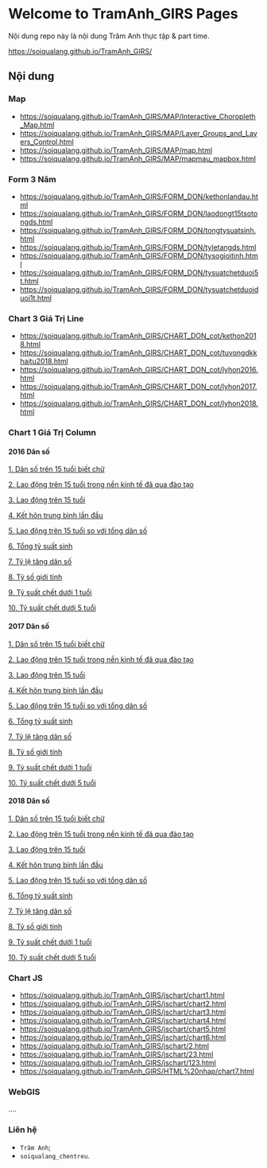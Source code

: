 # Welcome to TramAnh_GIRS Pages

Nội dung repo này là nội dung Trâm Anh thực tập & part time.

<a href="https://soiqualang.github.io/TramAnh_GIRS/" target="_blank">https://soiqualang.github.io/TramAnh_GIRS/</a>

## Nội dung

### Map

* <a href="https://soiqualang.github.io/TramAnh_GIRS/MAP/Interactive_Choropleth_Map.html" target="_blank">https://soiqualang.github.io/TramAnh_GIRS/MAP/Interactive_Choropleth_Map.html</a>
* <a href="https://soiqualang.github.io/TramAnh_GIRS/MAP/Layer_Groups_and_Layers_Control.html" target="_blank">https://soiqualang.github.io/TramAnh_GIRS/MAP/Layer_Groups_and_Layers_Control.html</a>
* <a href="https://soiqualang.github.io/TramAnh_GIRSMAP/map.html" target="_blank">https://soiqualang.github.io/TramAnh_GIRS/MAP/map.html</a>
* <a href="https://soiqualang.github.io/TramAnh_GIRSMAP/mapmau_mapbox.html" target="_blank">https://soiqualang.github.io/TramAnh_GIRS/MAP/mapmau_mapbox.html</a>

### Form 3 Năm

* <a href="https://soiqualang.github.io/TramAnh_GIRS/FORM_DON/kethonlandau.html" target="_blank">https://soiqualang.github.io/TramAnh_GIRS/FORM_DON/kethonlandau.html</a>
* <a href="https://soiqualang.github.io/TramAnh_GIRS/FORM_DON/laodongt15tsotongds.html" target="_blank">https://soiqualang.github.io/TramAnh_GIRS/FORM_DON/laodongt15tsotongds.html</a>
* <a href="https://soiqualang.github.io/TramAnh_GIRS/FORM_DON/tongtysuatsinh.html" target="_blank">https://soiqualang.github.io/TramAnh_GIRS/FORM_DON/tongtysuatsinh.html</a>
* <a href="https://soiqualang.github.io/TramAnh_GIRS/FORM_DON/tyletangds.html" target="_blank">https://soiqualang.github.io/TramAnh_GIRS/FORM_DON/tyletangds.html</a>
* <a href="https://soiqualang.github.io/TramAnh_GIRS/FORM_DON/tysogioitinh.html" target="_blank">https://soiqualang.github.io/TramAnh_GIRS/FORM_DON/tysogioitinh.html</a>
* <a href="https://soiqualang.github.io/TramAnh_GIRS/FORM_DON/tysuatchetduoi5t.html" target="_blank">https://soiqualang.github.io/TramAnh_GIRS/FORM_DON/tysuatchetduoi5t.html</a>
* <a href="https://soiqualang.github.io/TramAnh_GIRS/FORM_DON/tysuatchetduoiduoi1t.html" target="_blank">https://soiqualang.github.io/TramAnh_GIRS/FORM_DON/tysuatchetduoiduoi1t.html</a>

### Chart 3 Giá Trị Line

* <a href="https://soiqualang.github.io/TramAnh_GIRS/CHART_DON_cot/kethon2018.html" target="_blank">https://soiqualang.github.io/TramAnh_GIRS/CHART_DON_cot/kethon2018.html</a>
* <a href="https://soiqualang.github.io/TramAnh_GIRS/CHART_DON_cot/tuvongdkkhaitu2018.html" target="_blank">https://soiqualang.github.io/TramAnh_GIRS/CHART_DON_cot/tuvongdkkhaitu2018.html</a>
* <a href="https://soiqualang.github.io/TramAnh_GIRS/CHART_DON_cot/lyhon2016.html" target="_blank">https://soiqualang.github.io/TramAnh_GIRS/CHART_DON_cot/lyhon2016.html</a>
* <a href="https://soiqualang.github.io/TramAnh_GIRS/CHART_DON_cot/lyhon2017.html" target="_blank">https://soiqualang.github.io/TramAnh_GIRS/CHART_DON_cot/lyhon2017.html</a>
* <a href="https://soiqualang.github.io/TramAnh_GIRS/CHART_DON_cot/lyhon2018.html" target="_blank">https://soiqualang.github.io/TramAnh_GIRS/CHART_DON_cot/lyhon2018.html</a>

### Chart 1 Giá Trị Column

#### 2016 Dân số

[1. Dân số trên 15 tuổi biết chữ](https://soiqualang.github.io/TramAnh_GIRS/CHART_1_COLUMN/DST15BCHU2016.html)

[2. Lao động trên 15 tuổi trong nền kinh tế đã qua đào tạo](https://soiqualang.github.io/TramAnh_GIRS/CHART_1_COLUMN/LDT15QDT2016.html)

[3. Lao động trên 15 tuổi](https://soiqualang.github.io/TramAnh_GIRS/CHART_1_COLUMN/LDT15T2016.html)

[4. Kết hôn trung bình lần đầu](https://soiqualang.github.io/TramAnh_GIRS/CHART_1_COLUMN/kethontblandau2016.html)

[5. Lao động trên 15 tuổi so với tổng dân số](https://soiqualang.github.io/TramAnh_GIRS/CHART_1_COLUMN/laodongt15tsotongds2016.html)

[6. Tổng tỷ suất sinh](https://soiqualang.github.io/TramAnh_GIRS/CHART_1_COLUMN/tongtysuatsinh2016.html)

[7. Tỷ lệ tăng dân số](https://soiqualang.github.io/TramAnh_GIRS/CHART_1_COLUMN/tyletangds2016.html)

[8. Tỷ số giới tính](https://soiqualang.github.io/TramAnh_GIRS/CHART_1_COLUMN/tysogioitinh2016.html)

[9. Tỷ suất chết dưới 1 tuổi](https://soiqualang.github.io/TramAnh_GIRS/CHART_1_COLUMN/tysuatchetduoi1t2016.html)

[10. Tỷ suất chết dưới 5 tuổi](https://soiqualang.github.io/TramAnh_GIRS/CHART_1_COLUMN/tysuatchetduoi5t2016.html)

#### 2017 Dân số

[1. Dân số trên 15 tuổi biết chữ](https://soiqualang.github.io/TramAnh_GIRS/CHART_1_COLUMN/DST15BCHU2017.html)

[2. Lao động trên 15 tuổi trong nền kinh tế đã qua đào tạo](https://soiqualang.github.io/TramAnh_GIRS/CHART_1_COLUMN/LDT15QDT2017.html)

[3. Lao động trên 15 tuổi](https://soiqualang.github.io/TramAnh_GIRS/CHART_1_COLUMN/LDT15T2017.html)

[4. Kết hôn trung bình lần đầu](https://soiqualang.github.io/TramAnh_GIRS/CHART_1_COLUMN/kethontblandau2017.html)

[5. Lao động trên 15 tuổi so với tổng dân số](https://soiqualang.github.io/TramAnh_GIRS/CHART_1_COLUMN/laodongt15tsotongds2017.html)

[6. Tổng tỷ suất sinh](https://soiqualang.github.io/TramAnh_GIRS/CHART_1_COLUMN/tongtysuatsinh2017.html)

[7. Tỷ lệ tăng dân số](https://soiqualang.github.io/TramAnh_GIRS/CHART_1_COLUMN/tyletangds2017.html)

[8. Tỷ số giới tính](https://soiqualang.github.io/TramAnh_GIRS/CHART_1_COLUMN/tysogioitinh2017.html)

[9. Tỷ suất chết dưới 1 tuổi](https://soiqualang.github.io/TramAnh_GIRS/CHART_1_COLUMN/tysuatchetduoi1t2017.html)

[10. Tỷ suất chết dưới 5 tuổi](https://soiqualang.github.io/TramAnh_GIRS/CHART_1_COLUMN/tysuatchetduoi5t2017.html)

#### 2018 Dân số

[1. Dân số trên 15 tuổi biết chữ ](https://soiqualang.github.io/TramAnh_GIRS/CHART_1_COLUMN/DST15BCHU2018.html)

[2. Lao động trên 15 tuổi trong nền kinh tế đã qua đào tạo](https://soiqualang.github.io/TramAnh_GIRS/CHART_1_COLUMN/LDT15QDT2018.html)

[3. Lao động trên 15 tuổi](https://soiqualang.github.io/TramAnh_GIRS/CHART_1_COLUMN/LDT15T2018.html)

[4. Kết hôn trung bình lần đầu](https://soiqualang.github.io/TramAnh_GIRS/CHART_1_COLUMN/kethontblandau2018.html)

[5. Lao động trên 15 tuổi so với tổng dân số](https://soiqualang.github.io/TramAnh_GIRS/CHART_1_COLUMN/laodongt15tsotongds2018.html)

[6. Tổng tỷ suất sinh](https://soiqualang.github.io/TramAnh_GIRS/CHART_1_COLUMN/tongtysuatsinh2018.html)

[7. Tỷ lệ tăng dân số](https://soiqualang.github.io/TramAnh_GIRS/CHART_1_COLUMN/tyletangds2018.html)

[8. Tỷ số giới tính](https://soiqualang.github.io/TramAnh_GIRS/CHART_1_COLUMN/tysogioitinh2018.html)

[9. Tỷ suất chết dưới 1 tuổi](https://soiqualang.github.io/TramAnh_GIRS/CHART_1_COLUMN/tysuatchetduoi1t2018.html)

[10. Tỷ suất chết dưới 5 tuổi](https://soiqualang.github.io/TramAnh_GIRS/CHART_1_COLUMN/tysuatchetduoi5t2018.html)
   
### Chart JS

* <a href="https://soiqualang.github.io/TramAnh_GIRS/jschart/chart1.html" target="_blank">https://soiqualang.github.io/TramAnh_GIRS/jschart/chart1.html</a>
* <a href="https://soiqualang.github.io/TramAnh_GIRS/jschart/chart2.html" target="_blank">https://soiqualang.github.io/TramAnh_GIRS/jschart/chart2.html</a>
* <a href="https://soiqualang.github.io/TramAnh_GIRS/jschart/chart3.html" target="_blank">https://soiqualang.github.io/TramAnh_GIRS/jschart/chart3.html</a>
* <a href="https://soiqualang.github.io/TramAnh_GIRS/jschart/chart4.html" target="_blank">https://soiqualang.github.io/TramAnh_GIRS/jschart/chart4.html</a>
* <a href="https://soiqualang.github.io/TramAnh_GIRS/jschart/chart5.html" target="_blank">https://soiqualang.github.io/TramAnh_GIRS/jschart/chart5.html</a>
* <a href="https://soiqualang.github.io/TramAnh_GIRS/jschart/chart6.html" target="_blank">https://soiqualang.github.io/TramAnh_GIRS/jschart/chart6.html</a>
* <a href="https://soiqualang.github.io/TramAnh_GIRS/jschart/2.html" target="_blank">https://soiqualang.github.io/TramAnh_GIRS/jschart/2.html</a>
* <a href="https://soiqualang.github.io/TramAnh_GIRS/jschart/23.html" target="_blank">https://soiqualang.github.io/TramAnh_GIRS/jschart/23.html</a>
* <a href="https://soiqualang.github.io/TramAnh_GIRS/jschart/123.html" target="_blank">https://soiqualang.github.io/TramAnh_GIRS/jschart/123.html</a>
* <a href="https://soiqualang.github.io/TramAnh_GIRS/HTML%20nhap/chart7.html" target="_blank">https://soiqualang.github.io/TramAnh_GIRS/HTML%20nhap/chart7.html</a>
### WebGIS

....

### Liên hệ

* `Trâm Anh`;
* `soiqualang_chentreu`.
